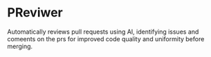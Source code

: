 # PReviwer
 Automatically reviews pull requests using AI, identifying issues and comeents on the prs for improved code quality and uniformity before merging.
